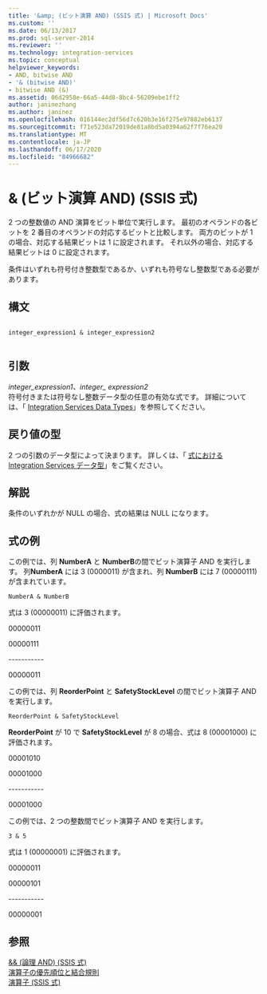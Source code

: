 ```yaml
---
title: '&amp; (ビット演算 AND) (SSIS 式) | Microsoft Docs'
ms.custom: ''
ms.date: 06/13/2017
ms.prod: sql-server-2014
ms.reviewer: ''
ms.technology: integration-services
ms.topic: conceptual
helpviewer_keywords:
- AND, bitwise AND
- '& (bitwise AND)'
- bitwise AND (&)
ms.assetid: 06d2958e-66a5-44d8-8bc4-56209ebe1ff2
author: janinezhang
ms.author: janinez
ms.openlocfilehash: 016144ec2df56d7c620b3e16f275e97882eb6137
ms.sourcegitcommit: f71e523da72019de81a8bd5a0394a62f7f76ea20
ms.translationtype: MT
ms.contentlocale: ja-JP
ms.lasthandoff: 06/17/2020
ms.locfileid: "84966682"
---
```

# <a name="amp-bitwise-and-ssis-expression"></a>&amp; (ビット演算 AND) (SSIS 式)
  2 つの整数値の AND 演算をビット単位で実行します。 最初のオペランドの各ビットを 2 番目のオペランドの対応するビットと比較します。 両方のビットが 1 の場合、対応する結果ビットは 1 に設定されます。 それ以外の場合、対応する結果ビットは 0 に設定されます。  
  
 条件はいずれも符号付き整数型であるか、いずれも符号なし整数型である必要があります。  
  
## <a name="syntax"></a>構文  
  
```  
  
integer_expression1 & integer_expression2  
  
```  
  
## <a name="arguments"></a>引数  
 *integer_expression1、integer_ expression2*  
 符号付きまたは符号なし整数データ型の任意の有効な式です。 詳細については、「 [Integration Services Data Types](../data-flow/integration-services-data-types.md)」を参照してください。  
  
## <a name="result-types"></a>戻り値の型  
 2 つの引数のデータ型によって決まります。 詳しくは、「 [式における Integration Services データ型](integration-services-data-types-in-expressions.md)」をご覧ください。  
  
## <a name="remarks"></a>解説  
 条件のいずれかが NULL の場合、式の結果は NULL になります。  
  
## <a name="expression-examples"></a>式の例  
 この例では、列 **NumberA** と **NumberB**の間でビット演算子 AND を実行します。 列**NumberA** には 3 (0000011) が含まれ、列 **NumberB** には 7 (00000111) が含まれています。  
  
```  
NumberA & NumberB  
```  
  
 式は 3 (00000011) に評価されます。  
  
 00000011  
  
 00000111  
  
 ----------\-  
  
 00000011  
  
 この例では、列 **ReorderPoint** と **SafetyStockLevel** の間でビット演算子 AND を実行します。  
  
```  
ReorderPoint & SafetyStockLevel  
```  
  
 **ReorderPoint** が 10 で **SafetyStockLevel** が 8 の場合、式は 8 (00001000) に評価されます。  
  
 00001010  
  
 00001000  
  
 ----------\-  
  
 00001000  
  
 この例では、2 つの整数間でビット演算子 AND を実行します。  
  
```  
3 & 5   
```  
  
 式は 1 (00000001) に評価されます。  
  
 00000011  
  
 00000101  
  
 ----------\-  
  
 00000001  
  
## <a name="see-also"></a>参照  
 [&& (論理 AND) (SSIS 式)](logical-and-ssis-expression.md)   
 [演算子の優先順位と結合規則](operator-precedence-and-associativity.md)   
 [演算子 &#40;SSIS 式&#41;](operators-ssis-expression.md)  
  
  
